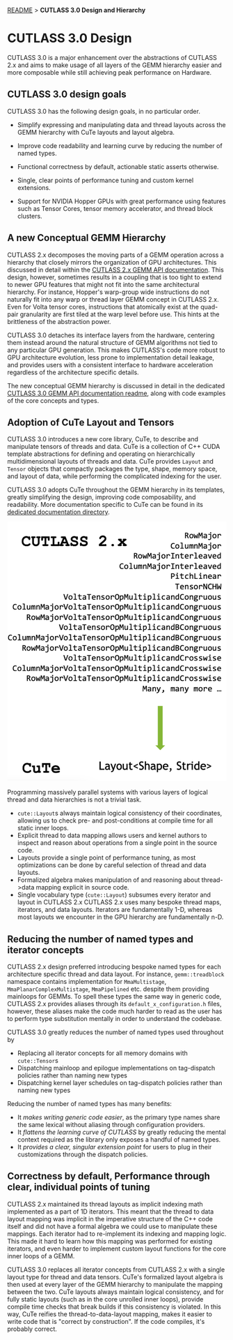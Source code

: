 [README](../../README.md#documentation) > **CUTLASS 3.0 Design and Hierarchy**

# CUTLASS 3.0 Design

CUTLASS 3.0 is a major enhancement over the abstractions of CUTLASS 2.x
and aims to make usage of all layers of the GEMM hierarchy easier and more composable
while still achieving peak performance on Hardware.

## CUTLASS 3.0 design goals

CUTLASS 3.0 has the following design goals, in no particular order.

- Simplify expressing and manipulating data and thread layouts across
  the GEMM hierarchy with CuTe layouts and layout algebra.

- Improve code readability and learning curve by
  reducing the number of named types.

- Functional correctness by default,
  actionable static asserts otherwise.

- Single, clear points of performance tuning and custom kernel extensions.

- Support for NVIDIA Hopper GPUs with great performance using
  features such as Tensor Cores, tensor memory accelerator, and thread block clusters.

##  A new Conceptual GEMM Hierarchy

CUTLASS 2.x decomposes the moving parts of a GEMM operation
across a hierarchy that closely mirrors the organization of GPU
architectures. This discussed in detail within the
[CUTLASS 2.x GEMM API documentation](/media/docs/gemm_api.md).
This design, however, sometimes results in a coupling that is too tight
to extend to newer GPU features that might not fit into the same architectural
hierarchy. For instance, Hopper's warp-group wide instructions do not naturally
fit into any warp or thread layer GEMM concept in CUTLASS 2.x. Even for Volta tensor cores,
instructions that atomically exist at the quad-pair granularity are first tiled at
the warp level before use. This hints at the brittleness of the abstraction power.

CUTLASS 3.0 detaches its interface layers from the hardware,
centering them instead around the natural structure of GEMM algorithms
not tied to any particular GPU generation.
This makes CUTLASS's code more robust to GPU architecture evolution,
less prone to implementation detail leakage, and provides users
with a consistent interface to hardware acceleration regardless of
the architecture specific details.

The new conceptual GEMM hierarchy is discussed in detail in the dedicated
[CUTLASS 3.0 GEMM API documentation readme](/media/docs/gemm_api_3x.md),
along with code examples of the core concepts and types. 

## Adoption of CuTe Layout and Tensors

CUTLASS 3.0 introduces a new core library, CuTe, to describe and manipulate tensors of threads and data.
CuTe is a collection of C++ CUDA template abstractions for defining and operating on hierarchically multidimensional layouts of threads and data. CuTe provides `Layout` and `Tensor` objects that compactly packages the type, shape, memory space, and layout of data, while performing the complicated indexing for the user. 

CUTLASS 3.0 adopts CuTe throughout the GEMM hierarchy in its templates, greatly simplifying the design,
improving code composability, and readability. More documentation specific to CuTe can be found in its [dedicated documentation directory](/media/docs/cute/00_quickstart.md).

![CuTe helps reduce named iterator types down to a single vocabulary type, `Layout`](/media/images/cutlass-reduction-in-named-iterators.png)

Programming massively parallel systems with various layers of logical thread and data hierarchies is not a trivial task. 

- `cute::Layout`s always maintain logical consistency of their coordinates,
  allowing us to check pre- and post-conditions at compile time for all static inner loops.
- Explicit thread to data mapping allows users and kernel authors to inspect and reason about operations
  from a single point in the source code.
- Layouts provide a single point of performance tuning, as most optimizations can be done by careful
  selection of thread and data layouts.
- Formalized algebra makes manipulation of and reasoning about thread->data mapping explicit in source code.
- Single vocabulary type (`cute::Layout`) subsumes every iterator and layout in CUTLASS 2.x CUTLASS 2.x uses many bespoke thread maps, iterators, and data layouts. Iterators are fundamentally 1-D, whereas most layouts we encounter in the GPU hierarchy are fundamentally n-D.

## Reducing the number of named types and iterator concepts

CUTLASS 2.x design preferred introducing bespoke named types for each
architecture specific thread and data layout. For instance, `gemm::treadblock` namespace
contains implementation for `MmaMultistage`, `MmaPlanarComplexMultistage`, `MmaPipelined` etc.
despite them providing mainloops for GEMMs. To spell these types the same way in generic code,
CUTLASS 2.x provides aliases through its `default_x_configuration.h` files, however,
these aliases make the code much harder to read as the user has to perform type substitution
mentally in order to understand the codebase.

CUTLASS 3.0 greatly reduces the number of named types used throughout by

- Replacing all iterator concepts for all memory domains with `cute::Tensor`s
- Dispatching mainloop and epilogue implementations on tag-dispatch policies rather than naming new types
- Dispatching kernel layer schedules on tag-dispatch policies rather than naming new types

Reducing the number of named types has many benefits:

- It *makes writing generic code easier*, as the primary type names share the same lexical
  without aliasing through configuration providers.
- It *flattens the learning curve of CUTLASS* by greatly reducing the mental context required
  as the library only exposes a handful of named types.
- It *provides a clear, singular extension point* for users to plug in their customizations
  through the dispatch policies.

## Correctness by default, Performance through clear, individual points of tuning

CUTLASS 2.x maintained its thread layouts as implicit indexing math implemented
as a part of 1D iterators. This meant that the thread to data layout mapping
was implicit in the imperative structure of the C++ code itself and did not have
a formal algebra we could use to manipulate these mappings. Each iterator
had to re-implement its indexing and mapping logic. This made it hard to learn
how this mapping was performed for existing iterators, and even harder to
implement custom layout functions for the core inner loops of a GEMM.

CUTLASS 3.0 replaces all iterator concepts from CUTLASS 2.x
with a single layout type for thread and data tensors.
CuTe's formalized layout algebra is then used at every layer of
the GEMM hierarchy to manipulate the mapping between the two.
CuTe layouts always maintain logical consistency, and for fully static layouts
(such as in the core unrolled inner loops), provide
compile time checks that break builds if this consistency is violated.
In this way, CuTe reifies the thread-to-data-layout mapping, 
makes it easier to write code that is "correct by construction".
If the code compiles, it's probably correct. 
